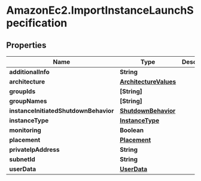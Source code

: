 # AmazonEc2.ImportInstanceLaunchSpecification

## Properties

Name | Type | Description | Notes
------------ | ------------- | ------------- | -------------
**additionalInfo** | **String** |  | [optional] 
**architecture** | [**ArchitectureValues**](ArchitectureValues.md) |  | [optional] 
**groupIds** | **[String]** |  | [optional] 
**groupNames** | **[String]** |  | [optional] 
**instanceInitiatedShutdownBehavior** | [**ShutdownBehavior**](ShutdownBehavior.md) |  | [optional] 
**instanceType** | [**InstanceType**](InstanceType.md) |  | [optional] 
**monitoring** | **Boolean** |  | [optional] 
**placement** | [**Placement**](Placement.md) |  | [optional] 
**privateIpAddress** | **String** |  | [optional] 
**subnetId** | **String** |  | [optional] 
**userData** | [**UserData**](UserData.md) |  | [optional] 


